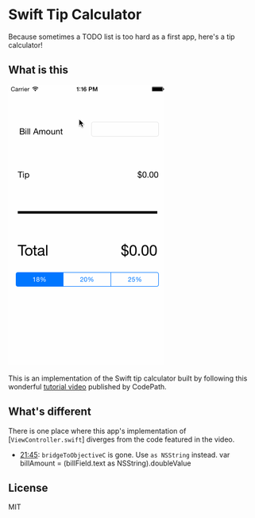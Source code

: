 # Swift Tip Calculator
Because sometimes a TODO list is too hard as a first app, here's a tip calculator!

## What is this

![animated gif demo of calculating a tip for $42.50](preview.gif)

This is an implementation of the Swift tip calculator built by following this wonderful [tutorial video](http://vimeo.com/102084767) published by CodePath.

## What's different

There is one place where this app's implementation of [`ViewController.swift`] diverges from the code featured in the video.

- [21:45](http://vimeo.com/102084767#t=21m45s): `bridgeToObjectiveC` is gone. Use `as NSString` instead.
        var billAmount = (billField.text as NSString).doubleValue

## License

MIT